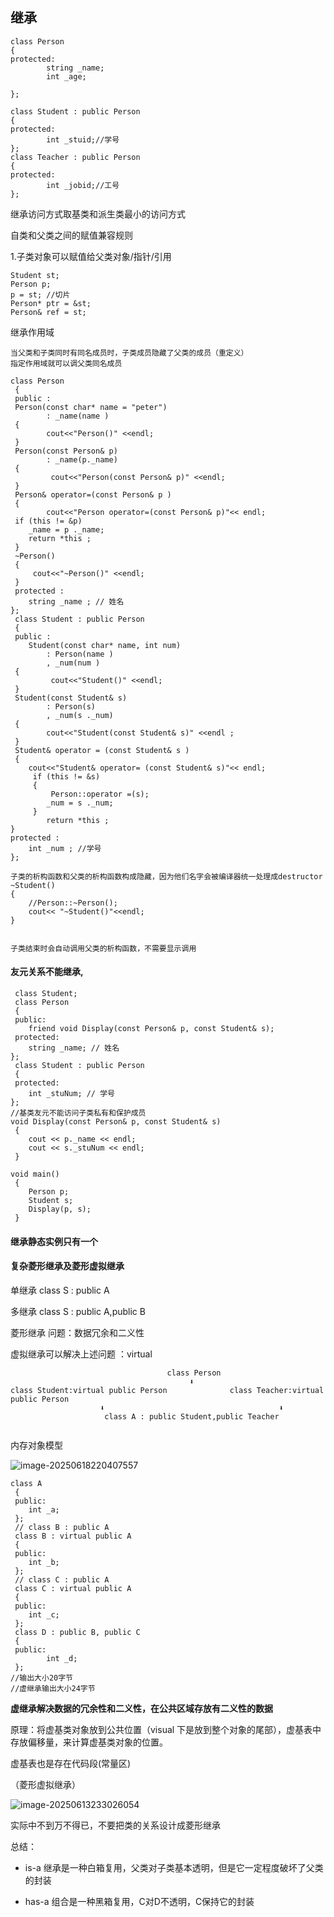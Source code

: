 ## 继承

```
class Person
{
protected:
		string _name;
		int _age;

};

class Student : public Person
{
protected:
		int _stuid;//学号
};
class Teacher : public Person
{
protected:
		int _jobid;//工号
};
```

继承访问方式取基类和派生类最小的访问方式



自类和父类之间的赋值兼容规则

1.子类对象可以赋值给父类对象/指针/引用

```
Student st;
Person p;
p = st; //切片
Person* ptr = &st;  
Person& ref = st;
```



继承作用域

```
当父类和子类同时有同名成员时，子类成员隐藏了父类的成员（重定义）
指定作用域就可以调父类同名成员
```



```
class Person
 {
 public :
 Person(const char* name = "peter")
 		: _name(name )
 {
 		cout<<"Person()" <<endl;
 }
 Person(const Person& p)
 		: _name(p._name)
 {
		 cout<<"Person(const Person& p)" <<endl;
 }
 Person& operator=(const Person& p )
 {
 		cout<<"Person operator=(const Person& p)"<< endl;
 if (this != &p)
 	_name = p ._name;
 	return *this ;
 }
 ~Person()
 {
	 cout<<"~Person()" <<endl;
 }
 protected :
 	string _name ; // 姓名
};
 class Student : public Person
 {
 public :
 	Student(const char* name, int num)
 		: Person(name )
 		, _num(num )
 {
		 cout<<"Student()" <<endl;
 }
 Student(const Student& s)
 		: Person(s)
 		, _num(s ._num)
 {
 		cout<<"Student(const Student& s)" <<endl ;
 }
 Student& operator = (const Student& s )
 {
 	cout<<"Student& operator= (const Student& s)"<< endl;
     if (this != &s)
     {
         Person::operator =(s);
        _num = s ._num;
     }
        return *this ;
} 
protected :
    int _num ; //学号
};

子类的析构函数和父类的析构函数构成隐藏，因为他们名字会被编译器统一处理成destructor
~Student()
{
	//Person::~Person();
	cout<< "~Student()"<<endl;
}


子类结束时会自动调用父类的析构函数，不需要显示调用
```



#### 友元关系不能继承,

```
 class Student;
 class Person
 {
 public:
    friend void Display(const Person& p, const Student& s);
 protected:
    string _name; // 姓名
};
 class Student : public Person
 {
 protected:
    int _stuNum; // 学号
};
//基类友元不能访问子类私有和保护成员
void Display(const Person& p, const Student& s)
 {
    cout << p._name << endl;
    cout << s._stuNum << endl;
 }
 
void main()
 {
    Person p;
    Student s;
    Display(p, s);
 }

```



#### 继承静态实例只有一个

#### 复杂菱形继承及菱形虚拟继承

单继承	class S : public A

多继承	class S : public A,public B

菱形继承  问题：数据冗余和二义性

虚拟继承可以解决上述问题 ：virtual

```
								   class Person
									    ⬇	
class Student:virtual public Person              class Teacher:virtual public Person
                    ⬇										⬇
                     class A : public Student,public Teacher
                      
```

内存对象模型

![image-20250618220407557](C:\Users\LIYUFENG\AppData\Roaming\Typora\typora-user-images\image-20250618220407557.png)



```
class A
 {
 public:
 	int _a;
 };
 // class B : public A
 class B : virtual public A
 {
 public:
 	int _b;
 };
 // class C : public A
 class C : virtual public A
 {
 public:
 	int _c;
 };
 class D : public B, public C
 {
 public:
     	int _d;
 };
//输出大小20字节
//虚继承输出大小24字节
```

**虚继承解决数据的冗余性和二义性，在公共区域存放有二义性的数据**

原理：将虚基类对象放到公共位置（visual 下是放到整个对象的尾部），虚基表中存放偏移量，来计算虚基类对象的位置。

虚基表也是存在代码段(常量区)

（菱形虚拟继承）

![image-20250613233026054](C:\Users\LIYUFENG\AppData\Roaming\Typora\typora-user-images\image-20250613233026054.png)



实际中不到万不得已，不要把类的关系设计成菱形继承

总结：

- is-a 继承是一种白箱复用，父类对子类基本透明，但是它一定程度破坏了父类的封装

- has-a 组合是一种黑箱复用，C对D不透明，C保持它的封装

